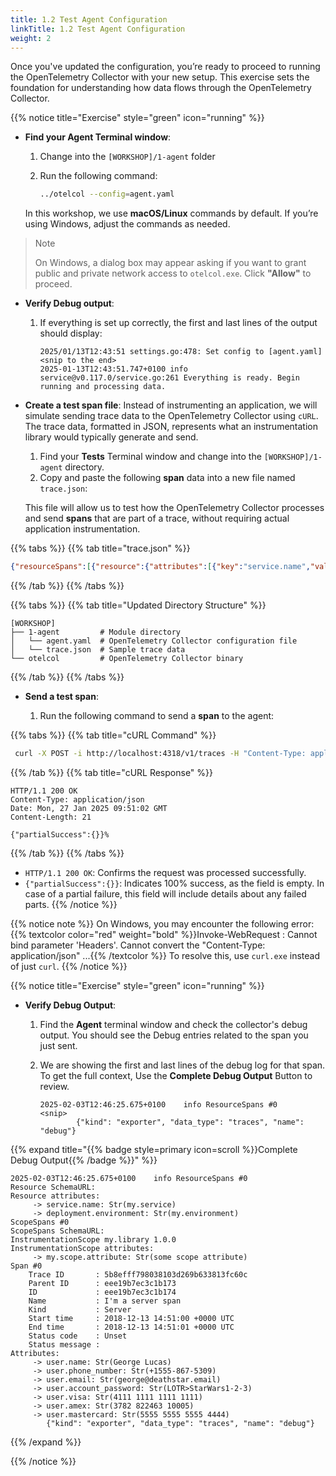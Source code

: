 ```yaml
---
title: 1.2 Test Agent Configuration
linkTitle: 1.2 Test Agent Configuration
weight: 2
---
```


Once you've updated the configuration, you’re ready to proceed to running the OpenTelemetry Collector with your new setup. This exercise sets the foundation for understanding how data flows through the OpenTelemetry Collector.

{{% notice title="Exercise" style="green" icon="running" %}}

- **Find your Agent Terminal window**:

    1. Change into the `[WORKSHOP]/1-agent` folder
    2. Run the following command:

        ```sh
        ../otelcol --config=agent.yaml
        ```

    In this workshop, we use **macOS/Linux** commands by default. If you’re using Windows, adjust the commands as needed.

>> [!note]
>> On Windows, a dialog box may appear asking if you want to grant public and private network access to `otelcol.exe`. Click **"Allow"** to proceed.

- **Verify Debug output**:

    1. If everything is set up correctly, the first and last lines of the output should display:

        ```text
        2025/01/13T12:43:51 settings.go:478: Set config to [agent.yaml]
        <snip to the end>
        2025-01-13T12:43:51.747+0100 info service@v0.117.0/service.go:261 Everything is ready. Begin running and processing data.
        ```

- **Create a test span file**:
  Instead of instrumenting an application, we will simulate sending trace data to the OpenTelemetry Collector using `cURL`. The trace data, formatted in JSON, represents what an instrumentation library would typically generate and send.

    1. Find your **Tests** Terminal window and change into the `[WORKSHOP]/1-agent` directory.
    2. Copy and paste the following **span** data into a new file named `trace.json`:

    This file will allow us to test how the OpenTelemetry Collector processes and send **spans** that are part of a trace, without requiring actual application instrumentation.

{{% tabs %}}
{{% tab title="trace.json" %}}

```json
{"resourceSpans":[{"resource":{"attributes":[{"key":"service.name","value":{"stringValue":"my.service"}},{"key":"deployment.environment","value":{"stringValue":"my.environment"}}]},"scopeSpans":[{"scope":{"name":"my.library","version":"1.0.0","attributes":[{"key":"my.scope.attribute","value":{"stringValue":"some scope attribute"}}]},"spans":[{"traceId":"5B8EFFF798038103D269B633813FC60C","spanId":"EEE19B7EC3C1B174","parentSpanId":"EEE19B7EC3C1B173","name":"I'm a server span","startTimeUnixNano":"1544712660000000000","endTimeUnixNano":"1544712661000000000","kind":2,"attributes":[{"key":"user.name","value":{"stringValue":"George Lucas"}},{"key":"user.phone_number","value":{"stringValue":"+1555-867-5309"}},{"key":"user.email","value":{"stringValue":"george@deathstar.email"}},{"key":"user.account_password","value":{"stringValue":"LOTR>StarWars1-2-3"}},{"key":"user.visa","value":{"stringValue":"4111 1111 1111 1111"}},{"key":"user.amex","value":{"stringValue":"3782 822463 10005"}},{"key":"user.mastercard","value":{"stringValue":"5555 5555 5555 4444"}}]}]}]}]}
```

{{% /tab %}}
{{% /tabs %}}

{{% tabs %}}
{{% tab title="Updated Directory Structure" %}}

```text
[WORKSHOP]
├── 1-agent         # Module directory
│   └── agent.yaml  # OpenTelemetry Collector configuration file
│   └── trace.json  # Sample trace data
└── otelcol         # OpenTelemetry Collector binary
```

{{% /tab %}}
{{% /tabs %}}

- **Send a test span**:

    1. Run the following command to send a **span** to the agent:

{{% tabs %}}
{{% tab title="cURL Command" %}}

```sh
 curl -X POST -i http://localhost:4318/v1/traces -H "Content-Type: application/json" -d "@trace.json"
```

{{% /tab %}}
{{% tab title="cURL Response" %}}

```text
HTTP/1.1 200 OK
Content-Type: application/json
Date: Mon, 27 Jan 2025 09:51:02 GMT
Content-Length: 21

{"partialSuccess":{}}%
 ```

{{% /tab %}}
{{% /tabs %}}

- `HTTP/1.1 200 OK`: Confirms the request was processed successfully.
- `{"partialSuccess":{}}`: Indicates 100% success, as the field is empty. In case of a partial failure, this field will include details about any failed parts.
{{% /notice %}}

{{% notice note %}}
On Windows, you may encounter the following error:
{{% textcolor color="red" weight="bold" %}}Invoke-WebRequest : Cannot bind parameter 'Headers'. Cannot convert the "Content-Type: application/json" ...{{% /textcolor %}}
To resolve this, use `curl.exe` instead of just `curl`.
{{% /notice %}}

{{% notice title="Exercise" style="green" icon="running" %}}

- **Verify Debug Output**:  
    1. Find the **Agent** terminal window and check the collector's debug output. You should see the Debug entries related to the span you just sent.  
    2. We are showing the first and last lines of the debug log for that span. To get the full context, Use the **Complete Debug Output** Button to review.

        ```text
        2025-02-03T12:46:25.675+0100    info ResourceSpans #0
        <snip>
                {"kind": "exporter", "data_type": "traces", "name": "debug"}
        ```

{{% expand title="{{% badge style=primary icon=scroll %}}Complete Debug Output{{% /badge %}}" %}}

```text
2025-02-03T12:46:25.675+0100    info ResourceSpans #0  
Resource SchemaURL:
Resource attributes:
     -> service.name: Str(my.service)
     -> deployment.environment: Str(my.environment)
ScopeSpans #0
ScopeSpans SchemaURL:
InstrumentationScope my.library 1.0.0
InstrumentationScope attributes:
     -> my.scope.attribute: Str(some scope attribute)
Span #0
    Trace ID       : 5b8efff798038103d269b633813fc60c
    Parent ID      : eee19b7ec3c1b173
    ID             : eee19b7ec3c1b174
    Name           : I'm a server span
    Kind           : Server
    Start time     : 2018-12-13 14:51:00 +0000 UTC
    End time       : 2018-12-13 14:51:01 +0000 UTC
    Status code    : Unset
    Status message :
Attributes:
     -> user.name: Str(George Lucas)
     -> user.phone_number: Str(+1555-867-5309)
     -> user.email: Str(george@deathstar.email)
     -> user.account_password: Str(LOTR>StarWars1-2-3)
     -> user.visa: Str(4111 1111 1111 1111)
     -> user.amex: Str(3782 822463 10005)
     -> user.mastercard: Str(5555 5555 5555 4444)
        {"kind": "exporter", "data_type": "traces", "name": "debug"}
```

{{% /expand %}}

{{% /notice %}}
